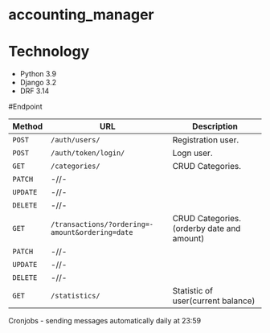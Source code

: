 # accounting_manager


# Technology

* Python 3.9
* Django 3.2
* DRF 3.14

#Endpoint

| Method   | URL                                            | Description                              |
| -------- | ---------------------------------------------- | ---------------------------------------- |
| `POST`   | `/auth/users/`                                 | Registration user.                       |
| `POST`   | `/auth/token/login/`                           | Logn user.                               |
| `GET`    | `/categories/`                                 | CRUD Categories.                         |
| `PATCH`  |   -//-                                         |                                          |
| `UPDATE` |   -//-                                         |                                          |
| `DELETE` |   -//-                                         |                                          |
| `GET`    |`/transactions/?ordering=-amount&ordering=date` | CRUD Categories.(orderby date and amount)|
| `PATCH`  |   -//-                                         |                                          |
| `UPDATE` |   -//-                                         |                                          |
| `DELETE` |   -//-                                         |                                          |
| `GET`    |`/statistics/`                                  | Statistic of user(current balance)       |

Cronjobs - sending messages automatically daily at 23:59
